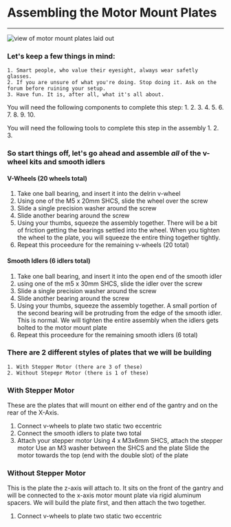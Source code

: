 # Assembling the Motor Mount Plates
***
![view of motor mount plates laid out]()

### Let's keep a few things in mind:
	1. Smart people, who value their eyesight, always wear safetly glasses.
	2. If you are unsure of what you're doing. Stop doing it. Ask on the forum before ruining your setup.
	3. Have fun. It is, after all, what it's all about. 


You will need the following components to complete this step:
	1. 
	2. 
	3. 
	4. 
	5. 
	6. 
	7. 
	8. 
	9. 
	10.

You will need the following tools to complete this step in the assembly
	1. 
	2. 
	3. 


### So start things off, let's go ahead and assemble *all* of the v-wheel kits and smooth idlers
	
#### V-Wheels (20 wheels total)
1. Take one ball bearing, and insert it into the delrin v-wheel
2. Using one of the M5 x 20mm SHCS, slide the wheel over the screw
3. Slide a single precision washer around the screw
4. Slide another bearing around the screw
5. Using your thumbs, squeeze the assembly together. There will be a bit of friction getting the bearings settled into the wheel. When you tighten the wheel to the plate, you will squeeze the entire thing together tightly.
6. Repeat this proceedure for the remaining v-wheels (20 total)

#### Smooth Idlers (6 idlers total)
1. Take one ball bearing, and insert it into the open end of the smooth idler
2. using one of the m5 x 30mm SHCS, slide the idler over the screw
3. Slide a single precision washer around the screw
4. Slide another bearing around the screw
5. Using your thumbs, squeeze the assembly together. A small portion of the second bearing will be protruding from the edge of the smooth idler. This is normal. We will tighten the entire assembly when the idlers gets bolted to the motor mount plate
6. Repeat this proceedure for the remaining smooth idlers (6 total)

### There are 2 different styles of plates that we will be building

	1. With Stepper Motor (there are 3 of these)
	2. Without Stepepr Motor (there is 1 of these)

### With Stepper Motor
These are the plates that will mount on either end of the gantry and on the rear of the X-Axis.
1. Connect v-wheels to plate
	two static
	two eccentric
2. Connect the smooth idlers to plate
	two total
3. Attach your stepper motor
	Using 4 x M3x6mm SHCS, attach the stepper motor
	Use an M3 washer between the SHCS and the plate
	Slide the motor towards the top (end with the double slot) of the plate

### Without Stepper Motor
This is the plate the z-axis will attach to. It sits on the front of the gantry and will be connected to the x-axis motor mount plate via rigid aluminum spacers. We will build the plate first, and then attach the two together.
1. Connect v-wheels to plate
	two static
	two eccentric

